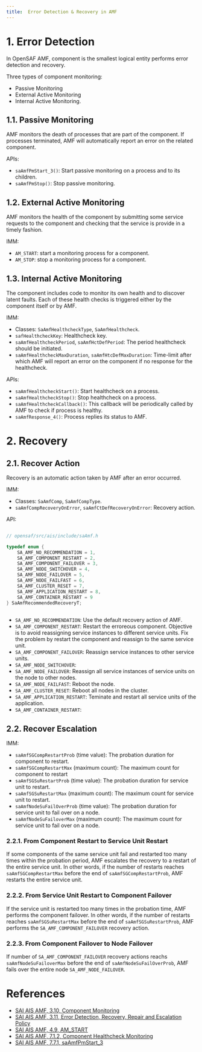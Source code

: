 ```yaml
---
title:  Error Detection & Recovery in AMF
---
```


# 1. Error Detection
In OpenSAF AMF, component is the smallest logical entity performs error detection and recovery.

Three types of component monitoring:

- Passive Monitoring
- External Active Monitoring
- Internal Active Monitoring.


## 1.1. Passive Monitoring
AMF monitors the death of processes that are part of the component. If processes terminated, AMF will automatically report an error on the related component.

APIs:

- `saAmfPmStart_3()`: Start passive monitoring on a process and to its children.
- `saAmfPmStop()`: Stop passive monitoring.


## 1.2. External Active Monitoring
AMF monitors the health of the component by submitting some service requests to the component and checking that the service is provide in a timely fashion.

IMM:

- `AM_START`: start a monitoring process for a component.
- `AM_STOP`: stop a monitoring process for a component.

## 1.3. Internal Active Monitoring
The component includes code to monitor its own health and to discover latent faults. Each of these health checks is triggered either by the component itself or by AMF.

IMM:

- Classes: `SaAmfHealthcheckType`, `SaAmfHealthcheck`.
- `safHealthcheckKey`: Healthcheck key.
- `saAmfHealthcheckPeriod`, `saAmfHctDefPeriod`: The period healthcheck should be initiated.
- `saAmfHealthcheckMaxDuration`, `saAmfHtcDefMaxDuration`: Time-limit after which AMF will report an error on the component if no response for the healthcheck.

APIs:

- `saAmfHealthcheckStart()`: Start healthcheck on a process.
- `saAmfHealthcheckStop()`: Stop healthcheck on a process.
- `saAmfHealthcheckCallback()`: This callback will be periodically called by AMF to check if process is healthy.
- `saAmfResponse_4()`: Process replies its status to AMF.


# 2. Recovery
## 2.1. Recover Action
Recovery is an automatic action taken by AMF after an error occurred.

IMM:

- Classes: `SaAmfComp`, `SaAmfCompType`.
- `saAmfCompRecoveryOnError`, `saAmfCtDefRecoveryOnError`: Recovery action.

API:
```c
  
// opensaf/src/ais/include/saAmf.h

typedef enum {
    SA_AMF_NO_RECOMMENDATION = 1,
    SA_AMF_COMPONENT_RESTART = 2,
    SA_AMF_COMPONENT_FAILOVER = 3,
    SA_AMF_NODE_SWITCHOVER = 4,
    SA_AMF_NODE_FAILOVER = 5,
    SA_AMF_NODE_FAILFAST = 6,
    SA_AMF_CLUSTER_RESET = 7,
    SA_AMF_APPLICATION_RESTART = 8,
    SA_AMF_CONTAINER_RESTART = 9
} SaAmfRecommendedRecoveryT;
  
```

- `SA_AMF_NO_RECOMMENDATION`:     Use the default recovery action of AMF.
- `SA_AMF_COMPONENT_RESTART`:     Restart the erroreous component. Objective is to avoid reassigning service instances to different service units. Fix the problem by restart the component and reassign to the same service unit.
- `SA_AMF_COMPONENT_FAILOVER`:    Reassign service instances to other service units.
- `SA_AMF_NODE_SWITCHOVER`:       
- `SA_AMF_NODE_FAILOVER`:         Reassign all service instances of service units on the node to other nodes.
- `SA_AMF_NODE_FAILFAST`:         Reboot the node.
- `SA_AMF_CLUSTER_RESET`:         Reboot all nodes in the cluster.
- `SA_AMF_APPLICATION_RESTART`:   Teminate and restart all service units of the application.
- `SA_AMF_CONTAINER_RESTART`:     


## 2.2. Recover Escalation

IMM:

- `saAmfSGCompRestartProb` (time value):        The probation duration for component to restart.
- `saAmfSGCompRestartMax` (maximum count):      The maximum count for component to restart
- `saAmfSGSuRestartProb` (time value):          The probation duration for service unit to restart.
- `saAmfSGSuRestartMax` (maximum count):        The maximum count for service unit to restart.
- `saAmfNodeSuFailOverProb` (time value):       The probation duration for service unit to fail over on a node.
- `saAmfNodeSuFailoverMax` (maximum count):     The maximum count for service unit to fail over on a node.

### 2.2.1. From Component Restart to Service Unit Restart
If some components of the same service unit fail and restarted too many times within the probation period, AMF escalates the recovery to a restart of the entire service unit. In other words, if the number of restarts reaches `saAmfSGCompRestartMax` before the end of `saAmfSGCompRestartProb`, AMF restarts the entire service unit.


### 2.2.2. From Service Unit Restart to Component Failover
If the service unit is restarted too many times in the probation time, AMF performs the component failover. In other words, if the number of restarts reaches `saAmfSGSuRestartMax` before the end of `saAmfSGSuRestartProb`, AMF performs the `SA_AMF_COMPONENT_FAILOVER` recovery action.

### 2.2.3. From Component Failover to Node Failover
If number of `SA_AMF_COMPONENT_FAILOVER` recovery actions reachs `saAmfNodeSuFailoverMax` before the end of `saAmfNodeSuFailOverProb`, AMF fails over the entire node `SA_AMF_NODE_FAILOVER`.


# References
- [SAI AIS AMF, 3.10, Component Monitoring](https://opensaf.sourceforge.io/SAI-AIS-AMF-B.04.01.AL.pdf)
- [SAI AIS AMF, 3.11, Error Detection, Recovery, Repair and Escalation Policy](https://opensaf.sourceforge.io/SAI-AIS-AMF-B.04.01.AL.pdf)
- [SAI AIS AMF, 4.9, AM_START](https://opensaf.sourceforge.io/SAI-AIS-AMF-B.04.01.AL.pdf)
- [SAI AIS AMF, 7.1.2, Component Healthcheck Monitoring](https://opensaf.sourceforge.io/SAI-AIS-AMF-B.04.01.AL.pdf)
- [SAI AIS AMF, 7.7.1, saAmfPmStart_3](https://opensaf.sourceforge.io/SAI-AIS-AMF-B.04.01.AL.pdf)